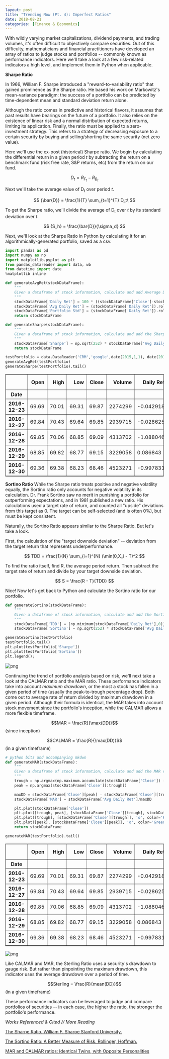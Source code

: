 ```yaml
---
layout: post
title: "Trending Now (Pt. 4): Imperfect Ratios"
date: 2018-08-21
categories: [Finance & Economics]
---
```


With wildly varying market capitalizations, dividend payments, and trading volumes, it's often difficult to objectively compare securities. Out of this difficulty, mathematicians and financial practitioners have developed an array of ratios to judge stocks and portfolios -- commonly known as performance indicators. Here we'll take a look at a few risk-related indicators a high level, and implement them in Python when applicable.

**Sharpe Ratio**

In 1966, William F. Sharpe introduced a "reward-to-variability ratio" that gained prominence as the Sharpe ratio. He based his work on Markowitz's mean-variance paradigm: the success of a portfolio can be predicted by time-dependent mean and standard deviation return alone.

Although the ratio comes in predictive and historical flavors, it assumes that past results have bearings on the future of a portfolio. It also relies on the existence of linear risk and a normal distribution of expected returns, limiting its application. Finally, the ratio must be applied to a zero-investment strategy. This refers to a strategy of decreasing exposure to a certain security by buying and selling/shorting the same security (net zero value).

Here we'll use the ex-post (historical) Sharpe ratio. We begin by calculating the differential return in a given period *t* by subtracting the return on a benchmark fund (risk free rate, S&P returns, etc) from the return on our fund.

$$ D_t = R_{F_t} - R_{B_t} $$

Next we'll take the average value of D<sub>t</sub> over period *t*.


$$ {\bar{D}} = \frac{1}{T} \sum_{t=1}^{T}  D_t\ $$

To get the Sharpe ratio, we'll divide the average of D<sub>t</sub> over *t* by its standard deviation over *t*.

$$ {S_h} = \frac{\bar{D}}{\sigma_d} $$

Next, we'll look at the Sharpe Ratio in Python by calculating it for an algorithmically-generated portfolio, saved as a csv.


```python
import pandas as pd
import numpy as np
import matplotlib.pyplot as plt
from pandas_datareader import data, wb
from datetime import date
%matplotlib inline
```


```python
def generateAvgRet(stockDataFrame):
    """
    Given a dataframe of stock information, calculate and add Average Daily Return and Volatility
    """
    stockDataFrame['Daily Ret'] = 100 * ((stockDataFrame['Close']-stockDataFrame['Close'].shift(1))/stockDataFrame['Close'].shift(1))
    stockDataFrame['Avg Daily Ret'] = (stockDataFrame['Daily Ret']).rolling(252).mean()
    stockDataFrame['Portfolio Std'] = (stockDataFrame['Daily Ret']).rolling(252).std()
    return stockDataFrame

def generateSharpe(stockDataFrame):
    """
    Given a dataframe of stock information, calculate and add the Sharpe ratio
    """
    stockDataFrame['Sharpe'] = np.sqrt(252) * stockDataFrame['Avg Daily Ret'] / stockDataFrame['Portfolio Std']
    return stockDataFrame
```


```python
testPortfolio = data.DataReader('CRM','google',date(2015,1,1), date(2017,1,1))
generateAvgRet(testPortfolio)
generateSharpe(testPortfolio).tail()
```




<div>
<style>
    .dataframe thead tr:only-child th {
        text-align: right;
    }

    .dataframe thead th {
        text-align: left;
    }

    .dataframe tbody tr th {
        vertical-align: top;
    }
</style>
<table border="1" class="dataframe">
  <thead>
    <tr style="text-align: right;">
      <th></th>
      <th>Open</th>
      <th>High</th>
      <th>Low</th>
      <th>Close</th>
      <th>Volume</th>
      <th>Daily Ret</th>
      <th>Avg Daily Ret</th>
      <th>Portfolio Std</th>
      <th>Sharpe</th>
    </tr>
    <tr>
      <th>Date</th>
      <th></th>
      <th></th>
      <th></th>
      <th></th>
      <th></th>
      <th></th>
      <th></th>
      <th></th>
      <th></th>
    </tr>
  </thead>
  <tbody>
    <tr>
      <th>2016-12-23</th>
      <td>69.69</td>
      <td>70.01</td>
      <td>69.31</td>
      <td>69.87</td>
      <td>2274299</td>
      <td>-0.042918</td>
      <td>-0.020349</td>
      <td>2.113983</td>
      <td>-0.152806</td>
    </tr>
    <tr>
      <th>2016-12-27</th>
      <td>69.84</td>
      <td>70.43</td>
      <td>69.64</td>
      <td>69.85</td>
      <td>2939715</td>
      <td>-0.028625</td>
      <td>-0.022349</td>
      <td>2.113751</td>
      <td>-0.167844</td>
    </tr>
    <tr>
      <th>2016-12-28</th>
      <td>69.85</td>
      <td>70.06</td>
      <td>68.85</td>
      <td>69.09</td>
      <td>4313702</td>
      <td>-1.088046</td>
      <td>-0.032959</td>
      <td>2.112357</td>
      <td>-0.247689</td>
    </tr>
    <tr>
      <th>2016-12-29</th>
      <td>68.85</td>
      <td>69.82</td>
      <td>68.77</td>
      <td>69.15</td>
      <td>3229058</td>
      <td>0.086843</td>
      <td>-0.031116</td>
      <td>2.112258</td>
      <td>-0.233849</td>
    </tr>
    <tr>
      <th>2016-12-30</th>
      <td>69.36</td>
      <td>69.38</td>
      <td>68.23</td>
      <td>68.46</td>
      <td>4523271</td>
      <td>-0.997831</td>
      <td>-0.031365</td>
      <td>2.112368</td>
      <td>-0.235709</td>
    </tr>
  </tbody>
</table>
</div>



**Sortino Ratio**
While the Sharpe ratio treats positive and negative volatility equally, the Sortino ratio only accounts for negative volatility in its calculation. Dr. Frank Sortino saw no merit in punishing a portfolio for outperforming expectations, and in 1981 published a new ratio. His calculations used a target rate of return, and counted all "upside" deviations from this target as 0. The target can be self-selected (and is often 0%), but must be kept consistent.

Naturally, the Sortino Ratio appears similar to the Sharpe Ratio. But let's take a look.

First, the calculation of the "target downside deviation" -- deviation from the target return that represents underperformance.

$$ TDD = \frac{1}{N} \sum_{i=1}^{N} (\min(0,X_i - T)^2 $$

To find the ratio itself, find R, the average period return. Then subtract the target rate of return and divide by your target downside deviation.

$$ S = \frac{R - T}{TDD} $$

Nice! Now let's get back to Python and calculate the Sortino ratio for our portfolio.


```python
def generateSortino(stockDataFrame):
    """
    Given a dataframe of stock information, calculate and add the Sortino ratio
    """
    stockDataFrame['TDD'] = (np.minimum(stockDataFrame['Daily Ret'],0)).rolling(252).mean()
    stockDataFrame['Sortino'] = np.sqrt(252) * stockDataFrame['Avg Daily Ret']/stockDataFrame['TDD']
```


```python
generateSortino(testPortfolio)
testPortfolio.tail()
plt.plot(testPortfolio['Sharpe'])
plt.plot(testPortfolio['Sortino'])
plt.legend();
```


![png](http://i.imgur.com/4gARIIm.png)


Continuing the trend of portfolio analysis based on risk, we'll next take a look at the CALMAR ratio and the MAR ratio. These performance indicators take into account *maximum drawdown*, or the most a stock has fallen in a given period of time (usually the peak-to-trough percentage drop). Both come out to average rate of return divided by maximum drawdown in a given period. Although their formula is identical, the MAR takes into account stock movement since the portfolio's inception, while the CALMAR allows a more flexible timeframe.

$$MAR = \frac{R}{\max(DD)}$$ (since inception)

$$CALMAR = \frac{R}{\max(DD)}$$ (in a given timeframe)


```python
# python bits and accompanying mkdwn
def generateMAR(stockDataFrame):
    """
    Given a dataframe of stock information, calculate and add the MAR ratio
    """
    trough = np.argmax(np.maximum.accumulate(stockDataFrame['Close']) - stockDataFrame['Close'])
    peak = np.argmax(stockDataFrame['Close'][:trough])

    maxDD = stockDataFrame['Close'][peak] - stockDataFrame['Close'][trough]
    stockDataFrame['MAR'] = stockDataFrame['Avg Daily Ret']/maxDD

    plt.plot(stockDataFrame['Close'])
    plt.plot([trough, peak], [stockDataFrame['Close'][trough], stockDataFrame['Close'][peak]], ':', color='Purple', markersize=10)
    plt.plot([trough], [stockDataFrame['Close'][trough]], 'o', color='Red', markersize=10)
    plt.plot([peak], [stockDataFrame['Close'][peak]], 'o', color='Green', markersize=10)
    return stockDataFrame
```


```python
generateMAR(testPortfolio).tail()
```




<div>
<style>
    .dataframe thead tr:only-child th {
        text-align: right;
    }

    .dataframe thead th {
        text-align: left;
    }

    .dataframe tbody tr th {
        vertical-align: top;
    }
</style>
<table border="1" class="dataframe">
  <thead>
    <tr style="text-align: right;">
      <th></th>
      <th>Open</th>
      <th>High</th>
      <th>Low</th>
      <th>Close</th>
      <th>Volume</th>
      <th>Daily Ret</th>
      <th>Avg Daily Ret</th>
      <th>Portfolio Std</th>
      <th>Sharpe</th>
      <th>TDD</th>
      <th>Sortino</th>
      <th>MAR</th>
    </tr>
    <tr>
      <th>Date</th>
      <th></th>
      <th></th>
      <th></th>
      <th></th>
      <th></th>
      <th></th>
      <th></th>
      <th></th>
      <th></th>
      <th></th>
      <th></th>
      <th></th>
    </tr>
  </thead>
  <tbody>
    <tr>
      <th>2016-12-23</th>
      <td>69.69</td>
      <td>70.01</td>
      <td>69.31</td>
      <td>69.87</td>
      <td>2274299</td>
      <td>-0.042918</td>
      <td>-0.020349</td>
      <td>2.113983</td>
      <td>-0.152806</td>
      <td>-0.675959</td>
      <td>0.477883</td>
      <td>-0.000724</td>
    </tr>
    <tr>
      <th>2016-12-27</th>
      <td>69.84</td>
      <td>70.43</td>
      <td>69.64</td>
      <td>69.85</td>
      <td>2939715</td>
      <td>-0.028625</td>
      <td>-0.022349</td>
      <td>2.113751</td>
      <td>-0.167844</td>
      <td>-0.676073</td>
      <td>0.524766</td>
      <td>-0.000796</td>
    </tr>
    <tr>
      <th>2016-12-28</th>
      <td>69.85</td>
      <td>70.06</td>
      <td>68.85</td>
      <td>69.09</td>
      <td>4313702</td>
      <td>-1.088046</td>
      <td>-0.032959</td>
      <td>2.112357</td>
      <td>-0.247689</td>
      <td>-0.680390</td>
      <td>0.768983</td>
      <td>-0.001173</td>
    </tr>
    <tr>
      <th>2016-12-29</th>
      <td>68.85</td>
      <td>69.82</td>
      <td>68.77</td>
      <td>69.15</td>
      <td>3229058</td>
      <td>0.086843</td>
      <td>-0.031116</td>
      <td>2.112258</td>
      <td>-0.233849</td>
      <td>-0.678892</td>
      <td>0.727581</td>
      <td>-0.001108</td>
    </tr>
    <tr>
      <th>2016-12-30</th>
      <td>69.36</td>
      <td>69.38</td>
      <td>68.23</td>
      <td>68.46</td>
      <td>4523271</td>
      <td>-0.997831</td>
      <td>-0.031365</td>
      <td>2.112368</td>
      <td>-0.235709</td>
      <td>-0.679141</td>
      <td>0.733137</td>
      <td>-0.001117</td>
    </tr>
  </tbody>
</table>
</div>




![png](http://i.imgur.com/GrxEf5P.png)


Like CALMAR and MAR, the Sterling Ratio uses a security's drawdown to gauge risk. But rather than pinpointing the maximum drawdown, this indicator uses the average drawdown over a period of time.

$$Sterling = \frac{R}{mean(DD)}$$ (in a given timeframe)

These performance indicators can be leveraged to judge and compare portfolios of securities -- in each case, the higher the ratio, the stronger the portfolio's performance.

*Works Referenced & Cited // More Reading*

[The Sharpe Ratio. William F. Sharpe Stanford University.](kantakji.com/media/4671/o121.doc)

[The Sortino Ratio: A Better Measure of Risk. Rollinger, Hoffman.](https://www.sunrisecapital.com/wp-content/uploads/2014/06/Futures_Mag_Sortino_0213.pdf)

[MAR and CALMAR ratios: Identical Twins, with Opposite Personalities](https://www.rcmalternatives.com/2013/08/mar-and-calmar-ratios-identical-twins-with-opposite-personalities/?__hstc=93618690.5dab998036779a1302754afa3b082187.1501000840889.1501000840889.1501000840889.1&__hssc=93618690.1.1501000840890&__hsfp=1695690550)
